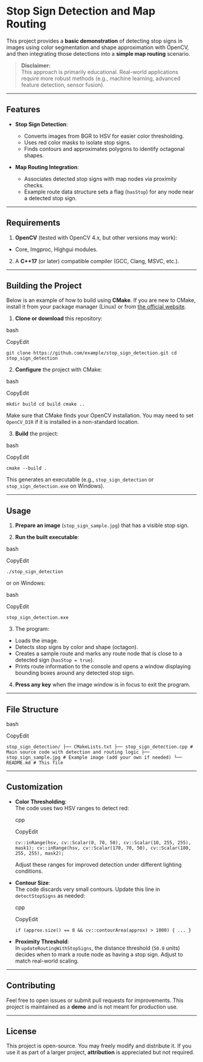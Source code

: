 # Stop Sign Detection and Map Routing

This project provides a **basic demonstration** of detecting stop signs in images using color segmentation and shape approximation with OpenCV, and then integrating those detections into a **simple map routing** scenario.

> **Disclaimer:**  
> This approach is primarily educational. Real-world applications require more robust methods (e.g., machine learning, advanced feature detection, sensor fusion).

---

## Features

- **Stop Sign Detection**:
  
  - Converts images from BGR to HSV for easier color thresholding.
  - Uses red color masks to isolate stop signs.
  - Finds contours and approximates polygons to identify octagonal shapes.
- **Map Routing Integration**:
  
  - Associates detected stop signs with map nodes via proximity checks.
  - Example route data structure sets a flag (`hasStop`) for any node near a detected stop sign.

---

## Requirements

1. **OpenCV** (tested with OpenCV 4.x, but other versions may work):
  - Core, Imgproc, Highgui modules.
2. A **C++17** (or later) compatible compiler (GCC, Clang, MSVC, etc.).

---

## Building the Project

Below is an example of how to build using **CMake**. If you are new to CMake, install it from your package manager (Linux) or from [the official website](https://cmake.org/).

1. **Clone or download** this repository:
  
  bash
  
  CopyEdit
  
  `git clone https://github.com/example/stop_sign_detection.git
  cd stop_sign_detection`
  
2. **Configure** the project with CMake:
  
  bash
  
  CopyEdit
  
  `mkdir build
  cd build
  cmake ..`
  
  Make sure that CMake finds your OpenCV installation. You may need to set `OpenCV_DIR` if it is installed in a non-standard location.
  
3. **Build** the project:
  
  bash
  
  CopyEdit
  
  `cmake --build .`
  
  This generates an executable (e.g., `stop_sign_detection` or `stop_sign_detection.exe` on Windows).
  

---

## Usage

1. **Prepare an image** (`stop_sign_sample.jpg`) that has a visible stop sign.
  
2. **Run the built executable**:
  
  bash
  
  CopyEdit
  
  `./stop_sign_detection`
  
  or on Windows:
  
  bash
  
  CopyEdit
  
  `stop_sign_detection.exe`
  
3. The program:
  
  - Loads the image.
  - Detects stop signs by color and shape (octagon).
  - Creates a sample route and marks any route node that is close to a detected sign (`hasStop = true`).
  - Prints route information to the console and opens a window displaying bounding boxes around any detected stop sign.
4. **Press any key** when the image window is in focus to exit the program.
  

---

## File Structure

bash

CopyEdit

`stop_sign_detection/
 ├── CMakeLists.txt
 ├── stop_sign_detection.cpp # Main source code with detection and routing logic
 ├── stop_sign_sample.jpg # Example image (add your own if needed)
 └── README.md # This file`

---

## Customization

- **Color Thresholding**:  
  The code uses two HSV ranges to detect red:
  
  cpp
  
  CopyEdit
  
  `cv::inRange(hsv, cv::Scalar(0, 70, 50), cv::Scalar(10, 255, 255), mask1);
  cv::inRange(hsv, cv::Scalar(170, 70, 50), cv::Scalar(180, 255, 255), mask2);`
  
  Adjust these ranges for improved detection under different lighting conditions.
  
- **Contour Size**:  
  The code discards very small contours. Update this line in `detectStopSigns` as needed:
  
  cpp
  
  CopyEdit
  
  `if (approx.size() == 8 && cv::contourArea(approx) > 1000) { ... }`
  
- **Proximity Threshold**:  
  In `updateRoutingWithStopSigns`, the distance threshold (`50.0` units) decides when to mark a route node as having a stop sign. Adjust to match real-world scaling.
  

---

## Contributing

Feel free to open issues or submit pull requests for improvements. This project is maintained as a **demo** and is not meant for production use.

---

## License

This project is open-source. You may freely modify and distribute it. If you use it as part of a larger project, **attribution** is appreciated but not required.
